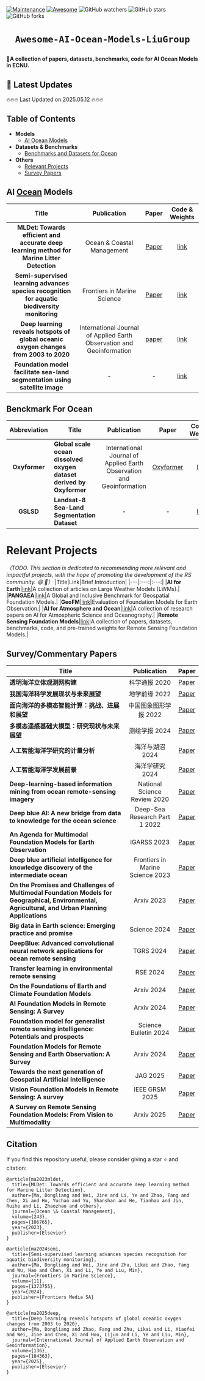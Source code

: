 [![Maintenance](https://img.shields.io/badge/Maintained%3F-yes-green.svg)](https://github.com/Vipermdl/AI-Ocean-Models-LiuGroup/graphs/commit-activity)
[![Awesome](https://cdn.rawgit.com/sindresorhus/awesome/d7305f38d29fed78fa85652e3a63e154dd8e8829/media/badge.svg)](https://github.com/Vipermdl/AI-Ocean-Models-LiuGroup)
<img alt="GitHub watchers" src="https://img.shields.io/github/watchers/Vipermdl/AI-Ocean-Models-LiuGroup?style=social"> <img alt="GitHub stars" src="https://img.shields.io/github/stars/Vipermdl/AI-Ocean-Models-LiuGroup?style=social"> <img alt="GitHub forks" src="https://img.shields.io/github/forks/Vipermdl/AI-Ocean-Models-LiuGroup?style=social">

# <p align=center>`Awesome-AI-Ocean-Models-LiuGroup`</p>

:star2:**A collection of papers, datasets, benchmarks, code for AI Ocean Models in ECNU.**

## 📢 Latest Updates
:fire::fire::fire: Last Updated on 2025.05.12 :fire::fire::fire:

## Table of Contents
- **Models**
  - [AI Ocean Models](#remote-sensing-vision-foundation-models)
- **Datasets & Benchmarks**
  - [Benchmarks and Datasets for Ocean](#benchmarks-for-rSFMs)
- **Others**
  - [Relevant Projects](#relevant-projects)
  - [Survey Papers](#survey-papers)
  
## AI <ins>Ocean</ins> Models

|Title|Publication|Paper|Code & Weights|
|:---:|:---:|:---:|:---:|
|**MLDet: Towards efficient and accurate deep learning method for Marine Litter Detection**|Ocean & Coastal Management|[Paper](https://www.sciencedirect.com/science/article/pii/S0964569123002909)|[link](https://github.com/Vipermdl/MLDet)|
|**Semi-supervised learning advances species recognition for aquatic biodiversity monitoring**|Frontiers in Marine Science|[Paper](https://www.frontiersin.org/journals/marine-science/articles/10.3389/fmars.2024.1373755/full)|[link](https://github.com/Vipermdl/WFN-CEL-FishNet)|
|**Deep learning reveals hotspots of global oceanic oxygen changes from 2003 to 2020**|International Journal of Applied Earth Observation and Geoinformation|[paper](https://www.sciencedirect.com/science/article/pii/S156984322500010X)|[link](https://github.com/Vipermdl/Oxyformer)|
|**Foundation model facilitate sea-land segmentation using satellite image**| - | - |[link](https://github.com/Vipermdl/foundation-model-for-SLS)|

## Benckmark For Ocean

|Abbreviation|Title|Publication|Paper|Code & Weights|
|:---:|---|:---:|:---:|:---:|
|**Oxyformer**|**Global scale ocean dissolved oxygen dataset derived by Oxyformer**|International Journal of Applied Earth Observation and Geoinformation|[Oxyformer](https://www.sciencedirect.com/science/article/pii/S156984322500010X)|[link](https://zenodo.org/records/10792246)|
|**GSLSD**|**Landsat-8 Sea-Land Segmentation Dataset**| - | - |[link](https://pan.baidu.com/share/init?surl=RYiQPiTN84KU0SVgJZsgNw&pwd=h6hr)|

# Relevant Projects
*（TODO. This section is dedicated to recommending more relevant and impactful projects, with the hope of promoting the development of the RS community. :smile: :rocket:）*
|Title|Link|Brief Introduction|
|---|:---:|:---:|
|**AI for Earth**|[link](https://github.com/jaychempan/Awesome-LWMs)|A collection of articles on Large Weather Models (LWMs).|
|**PANGAEA**|[link](https://github.com/yurujaja/pangaea-bench)|A Global and Inclusive Benchmark for Geospatial Foundation Models.|
|**GeoFM**|[link](https://github.com/xiong-zhitong/GeoFM)|Evaluation of Foundation Models for Earth Observation.|
|**AI for Atmosphere and Ocean**|[link](https://github.com/XiongWeiTHU/Awesome-AI-for-Atmosphere-and-Ocean)|A collection of research papers on AI for Atmospheric Science and Oceanography.|
|**Remote Sensing Foundation Models**|[link](https://github.com/Jack-bo1220/Awesome-Remote-Sensing-Foundation-Models)|A collection of papers, datasets, benchmarks, code, and pre-trained weights for Remote Sensing Foundation Models.|


## Survey/Commentary Papers
|Title|Publication|Paper|
|---|:---:|:---:|
|**透明海洋立体观测网构建**|科学通报 2020|[Paper](https://pol.ouc.edu.cn/_upload/article/files/07/c3/129e1b5641598057b76917c503ed/bd8371ad-a3dd-4cd8-8ef7-6eeb3d829a72.pdf)|
|**我国海洋科学发展现状与未来展望**|地学前缘 2022|[Paper](https://www.earthsciencefrontiers.net.cn/CN/10.13745/j.esf.sf.2022.4.60)|
|**面向海洋的多模态智能计算：挑战、进展和展望**|中国图象图形学报 2022|[Paper](https://www.cjig.cn/zh/article/doi/10.11834/jig.211267/)|
|**多模态遥感基础大模型：研究现状与未来展望**|测绘学报 2024|[Paper](http://xb.chinasmp.com/CN/10.11947/j.AGCS.2024.20240019)|
|**人工智能海洋学研究的计量分析**|海洋与湖沼 2024|[Paper](http://qdhys.ijournal.cn/hyyhz/ch/reader/view_abstract.aspx?doi=10.11693/hyhz20240700154)|
|**人工智能海洋学发展前景**|海洋学研究 2024|[Paper](http://hyxyj.sio.org.cn/CN/10.3969/j.issn.1001-909X.2024.03.001)|
|**Deep-learning-based information mining from ocean remote-sensing imagery**|National Science Review 2020|[Paper](https://academic.oup.com/nsr/article/7/10/1584/5809984)|
|**Deep blue AI: A new bridge from data to knowledge for the ocean science**|Deep-Sea Research Part 1 2022|[Paper](https://www.sciencedirect.com/science/article/pii/S0967063722001984)|
|**An Agenda for Multimodal Foundation Models for Earth Observation**|IGARSS 2023|[Paper](https://ieeexplore.ieee.org/abstract/document/10282966)|
|**Deep blue artificial intelligence for knowledge discovery of the intermediate ocean**|Frontiers in Marine Science 2023|[Paper](https://www.frontiersin.org/journals/marine-science/articles/10.3389/fmars.2022.1034188/full)|
|**On the Promises and Challenges of Multimodal Foundation Models for Geographical, Environmental, Agricultural, and Urban Planning Applications**|Arxiv 2023|[Paper](https://arxiv.org/abs/2312.17016)|
|**Big data in Earth science: Emerging practice and promise**|Science 2024|[Paper](https://www.science.org/doi/10.1126/science.adh9607)|
|**DeepBlue: Advanced convolutional neural network applications for ocean remote sensing**|TGRS 2024|[Paper](https://ieeexplore.ieee.org/document/10375549)|
|**Transfer learning in environmental remote sensing**|RSE 2024|[Paper](https://www.sciencedirect.com/science/article/pii/S0034425723004765)|
|**On the Foundations of Earth and Climate Foundation Models**|Arxiv 2024|[Paper](https://arxiv.org/abs/2405.04285)|
|**AI Foundation Models in Remote Sensing: A Survey**|Arxiv 2024|[Paper](https://arxiv.org/abs/2408.03464)|
|**Foundation model for generalist remote sensing intelligence: Potentials and prospects**|Science Bulletin 2024|[Paper](https://www.sciencedirect.com/science/article/pii/S2095927324006510?via%3Dihub)|
|**Foundation Models for Remote Sensing and Earth Observation: A Survey**|Arxiv 2024|[Paper](https://arxiv.org/abs/2410.16602)|
|**Towards the next generation of Geospatial Artificial Intelligence**|JAG 2025|[Paper](https://www.sciencedirect.com/science/article/pii/S1569843225000159)|
|**Vision Foundation Models in Remote Sensing: A survey**|IEEE GRSM 2025|[Paper](https://ieeexplore.ieee.org/abstract/document/10916803)|
|**A Survey on Remote Sensing Foundation Models: From Vision to Multimodality**|Arxiv 2025|[Paper](https://arxiv.org/abs/2503.22081)|


## Citation

If you find this repository useful, please consider giving a star :star: and citation:

```
@article{ma2023mldet,
  title={MLDet: Towards efficient and accurate deep learning method for Marine Litter Detection},
  author={Ma, Dongliang and Wei, Jine and Li, Ye and Zhao, Fang and Chen, Xi and Hu, Yuchao and Yu, Shanshan and He, Tianhao and Jin, Ruihe and Li, Zhaozhao and others},
  journal={Ocean \& Coastal Management},
  volume={243},
  pages={106765},
  year={2023},
  publisher={Elsevier}
}

@article{ma2024semi,
  title={Semi-supervised learning advances species recognition for aquatic biodiversity monitoring},
  author={Ma, Dongliang and Wei, Jine and Zhu, Likai and Zhao, Fang and Wu, Hao and Chen, Xi and Li, Ye and Liu, Min},
  journal={Frontiers in Marine Science},
  volume={11},
  pages={1373755},
  year={2024},
  publisher={Frontiers Media SA}
}

@article{ma2025deep,
  title={Deep learning reveals hotspots of global oceanic oxygen changes from 2003 to 2020},
  author={Ma, Dongliang and Zhao, Fang and Zhu, Likai and Li, Xiaofei and Wei, Jine and Chen, Xi and Hou, Lijun and Li, Ye and Liu, Min},
  journal={International Journal of Applied Earth Observation and Geoinformation},
  volume={136},
  pages={104363},
  year={2025},
  publisher={Elsevier}
}
```
